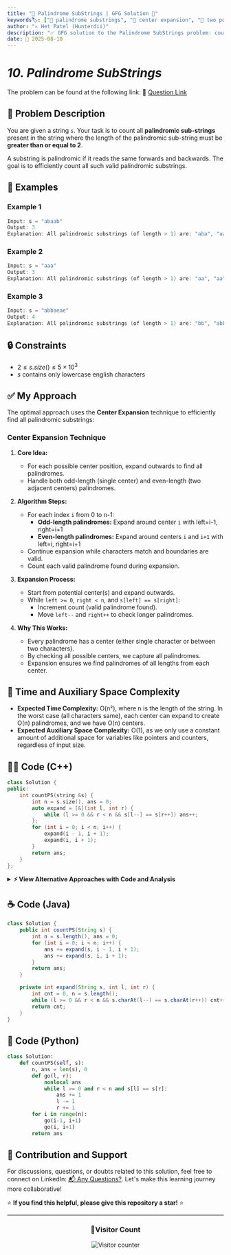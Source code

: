 ```yaml
---
title: "🔁 Palindrome SubStrings | GFG Solution 🎯"
keywords🏷️: ["🔁 palindrome substrings", "🎯 center expansion", "📍 two pointers", "🔍 string processing", "📘 GFG", "🏁 competitive programming", "📚 DSA"]
author: "✍️ Het Patel (Hunterdii)"
description: "✅ GFG solution to the Palindrome SubStrings problem: count all palindromic substrings of length ≥ 2 using efficient center expansion technique. 🚀"
date: 📅 2025-08-10
---
```


# *10. Palindrome SubStrings*

The problem can be found at the following link: 🔗 [Question Link](https://www.geeksforgeeks.org/problems/count-palindrome-sub-strings-of-a-string0652/1)

## **🧩 Problem Description**

You are given a string `s`. Your task is to count all **palindromic sub-strings** present in the string where the length of the palindromic sub-string must be **greater than or equal to 2**.

A substring is palindromic if it reads the same forwards and backwards. The goal is to efficiently count all such valid palindromic substrings.

## **📘 Examples**

### Example 1

```cpp
Input: s = "abaab"
Output: 3
Explanation: All palindromic substrings (of length > 1) are: "aba", "aa", "baab".
```

### Example 2

```cpp
Input: s = "aaa"
Output: 3
Explanation: All palindromic substrings (of length > 1) are: "aa", "aa", "aaa".
```

### Example 3

```cpp
Input: s = "abbaeae"
Output: 4
Explanation: All palindromic substrings (of length > 1) are: "bb", "abba", "aea", "eae".
```

## **🔒 Constraints**

* $2 \le s.size() \le 5 \times 10^3$
* $s$ contains only lowercase english characters

## **✅ My Approach**

The optimal approach uses the **Center Expansion** technique to efficiently find all palindromic substrings:

### **Center Expansion Technique**

1. **Core Idea:**
   * For each possible center position, expand outwards to find all palindromes.
   * Handle both odd-length (single center) and even-length (two adjacent centers) palindromes.

2. **Algorithm Steps:**
   * For each index `i` from 0 to n-1:
     * **Odd-length palindromes:** Expand around center `i` with left=i-1, right=i+1
     * **Even-length palindromes:** Expand around centers `i` and `i+1` with left=i, right=i+1
   * Continue expansion while characters match and boundaries are valid.
   * Count each valid palindrome found during expansion.

3. **Expansion Process:**
   * Start from potential center(s) and expand outwards.
   * While `left >= 0`, `right < n`, and `s[left] == s[right]`:
     * Increment count (valid palindrome found).
     * Move `left--` and `right++` to check longer palindromes.

4. **Why This Works:**
   * Every palindrome has a center (either single character or between two characters).
   * By checking all possible centers, we capture all palindromes.
   * Expansion ensures we find palindromes of all lengths from each center.

## 📝 Time and Auxiliary Space Complexity

* **Expected Time Complexity:** O(n²), where n is the length of the string. In the worst case (all characters same), each center can expand to create O(n) palindromes, and we have O(n) centers.
* **Expected Auxiliary Space Complexity:** O(1), as we only use a constant amount of additional space for variables like pointers and counters, regardless of input size.



## **🧑‍💻 Code (C++)**

```cpp
class Solution {
public:
    int countPS(string &s) {
        int n = s.size(), ans = 0;
        auto expand = [&](int l, int r) {
            while (l >= 0 && r < n && s[l--] == s[r++]) ans++;
        };
        for (int i = 0; i < n; i++) {
            expand(i - 1, i + 1); 
            expand(i, i + 1);     
        }
        return ans;
    }
};
```

<details>
<summary><b>⚡ View Alternative Approaches with Code and Analysis</b></summary>

## 📊 **2️⃣ Dynamic Programming Approach**

### 💡 Algorithm Steps:

1. Create a 2D DP table where dp[i][j] represents if substring from i to j is palindrome.
2. Fill two-character substrings first (skip single characters as we want length > 1).
3. For longer substrings, check if first and last characters match and inner substring is palindrome.
4. Count only palindromic substrings with length greater than 1.

```cpp
class Solution {
public:
    int countPS(string &s) {
        int n = s.size(), ans = 0;
        vector<vector<bool>> dp(n, vector<bool>(n, false));
        for (int i = 0; i < n - 1; i++) {
            if (s[i] == s[i + 1]) dp[i][i + 1] = true, ans++;
        }
        for (int len = 3; len <= n; len++) {
            for (int i = 0; i <= n - len; i++) {
                int j = i + len - 1;
                if (s[i] == s[j] && (len == 3 || dp[i + 1][j - 1])) {
                    dp[i][j] = true;
                    ans++;
                }
            }
        }
        return ans;
    }
};
```

### 📝 **Complexity Analysis:**

* **Time:** ⏱️ O(n²) - Fill DP table for all substrings
* **Auxiliary Space:** 💾 O(n²) - 2D DP table storage

### ✅ **Why This Approach?**

* Systematic bottom-up approach
* Can be extended to find longest palindromic substring
* Clear state transitions and memoization

## 📊 **3️⃣ Manacher's Algorithm**

### 💡 Algorithm Steps:

1. Transform string by inserting '#' between characters to handle even/odd length uniformly.
2. Use previously computed palindrome information to avoid redundant checks.
3. Maintain rightmost boundary of discovered palindromes for optimization.
4. Count palindromes efficiently using symmetry properties.

```cpp
class Solution {
public:
    int countPS(string &s) {
        string t = "#";
        for (char c : s) t += c, t += '#';
        int n = t.size(), ans = 0, center = 0, right = 0;
        vector<int> p(n, 0);
        for (int i = 0; i < n; i++) {
            if (i < right) p[i] = min(right - i, p[2 * center - i]);
            while (i + p[i] + 1 < n && i - p[i] - 1 >= 0 && 
                   t[i + p[i] + 1] == t[i - p[i] - 1]) p[i]++;
            if (i + p[i] > right) center = i, right = i + p[i];
            ans += p[i] / 2;
        }
        return ans;
    }
};
```

### 📝 **Complexity Analysis:**

* **Time:** ⏱️ O(n) - Linear time processing
* **Auxiliary Space:** 💾 O(n) - Transformed string and palindrome array

### ✅ **Why This Approach?**

* Optimal linear time complexity
* Handles both even and odd length palindromes uniformly
* Advanced algorithm for competitive programming

## 📊 **4️⃣ Brute Force with Optimizations**

### 💡 Algorithm Steps:

1. Check every possible substring for palindrome property.
2. Use early termination when characters don't match.
3. Optimize by checking from both ends simultaneously.
4. Skip obviously non-palindromic cases early.

```cpp
class Solution {
public:
    int countPS(string &s) {
        int n = s.size(), ans = 0;
        for (int i = 0; i < n; i++) {
            for (int j = i + 1; j < n; j++) {
                int l = i, r = j;
                bool isPalin = true;
                while (l < r) {
                    if (s[l] != s[r]) {
                        isPalin = false;
                        break;
                    }
                    l++, r--;
                }
                if (isPalin) ans++;
            }
        }
        return ans;
    }
};
```

### 📝 **Complexity Analysis:**

* **Time:** ⏱️ O(n³) - Three nested loops
* **Auxiliary Space:** 💾 O(1) - Constant space usage

### ✅ **Why This Approach?**

* Simple and intuitive implementation
* Easy to understand and debug
* Good for small input sizes

## 🆚 **🔍 Comparison of Approaches**

| 🚀 **Approach**                    | ⏱️ **Time Complexity** | 💾 **Space Complexity** | ✅ **Pros**                        | ⚠️ **Cons**                           |
| ---------------------------------- | ---------------------- | ----------------------- | --------------------------------- | ------------------------------------- |
| 🏷️ **Center Expansion**           | 🟢 O(n²)               | 🟢 O(1)                 | 🚀 Optimal space, intuitive      | 🔧 Careful center handling needed    |
| 🔍 **Dynamic Programming**        | 🟢 O(n²)               | 🟡 O(n²)                | 📖 Clear state transitions       | 💾 Extra space for DP table          |
| 📊 **Manacher's Algorithm**       | 🟢 O(n)                | 🟡 O(n)                 | 🎯 Linear time complexity        | 🐌 Complex implementation logic      |
| 🔄 **Brute Force**                | 🟡 O(n³)               | 🟢 O(1)                 | ⭐ Simple to implement            | 🔧 Inefficient for large inputs      |

### 🏆 **Best Choice Recommendation**

| 🎯 **Scenario**                                    | 🎖️ **Recommended Approach**          | 🔥 **Performance Rating** |
| -------------------------------------------------- | ------------------------------------- | ------------------------- |
| 🏅 **Optimal time-space balance**                 | 🥇 **Center Expansion**         | ★★★★★                     |
| 📖 **Need to find actual palindromes**            | 🥈 **Dynamic Programming**           | ★★★★☆                     |
| 🔧 **Large inputs, need linear time**             | 🥉 **Manacher's Algorithm**          | ★★★★★                     |
| 🎯 **Learning/Simple implementation**             | 🏅 **Brute Force**                   | ★★★☆☆                     |

</details>

## **☕ Code (Java)**

```java
class Solution {
    public int countPS(String s) {
        int n = s.length(), ans = 0;
        for (int i = 0; i < n; i++) {
            ans += expand(s, i - 1, i + 1); 
            ans += expand(s, i, i + 1);     
        }
        return ans;
    }

    private int expand(String s, int l, int r) {
        int cnt = 0, n = s.length();
        while (l >= 0 && r < n && s.charAt(l--) == s.charAt(r++)) cnt++;
        return cnt;
    }
}

```

## **🐍 Code (Python)**

```python
class Solution:
    def countPS(self, s):
        n, ans = len(s), 0
        def go(l, r):
            nonlocal ans
            while l >= 0 and r < n and s[l] == s[r]:
                ans += 1
                l -= 1
                r += 1
        for i in range(n):
            go(i-1, i+1)
            go(i, i+1)
        return ans
```

## 🧠 Contribution and Support

For discussions, questions, or doubts related to this solution, feel free to connect on LinkedIn: [📬 Any Questions?](https://www.linkedin.com/in/patel-hetkumar-sandipbhai-8b110525a/). Let's make this learning journey more collaborative!

⭐ **If you find this helpful, please give this repository a star!** ⭐

---

<div align="center">
  <h3><b>📍Visitor Count</b></h3>
</div>

<p align="center">
  <img src="https://visitor-badge.laobi.icu/badge?page_id=Hunterdii.GeeksforGeeks-POTD" alt="Visitor counter" />
</p>
